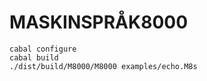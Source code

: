 # MASKINSPRÅK8000

    cabal configure
    cabal build
    ./dist/build/M8000/M8000 examples/echo.M8s

